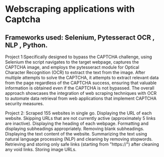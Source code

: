 # Webscraping applications with Captcha
## Frameworks used: Selenium, Pytesseract OCR , NLP , Python.
Project 1:Specifically designed to bypass the CAPTCHA challenge, using Selenium the script navigates to the target webpage, captures the CAPTCHA image, and employs the pytesseract module for Optical Character Recognition (OCR) to extract the text from the image. After multiple attempts to solve the CAPTCHA, it attempts to extract relevant data from the page regardless of the CAPTCHA success, ensuring that valuable information is obtained even if the CAPTCHA is not bypassed. The overall approach showcases the integration of web scraping techniques with OCR to automate data retrieval from web applications that implement CAPTCHA security measures.

Project 2:
Scraped 155 websites in single go.
Displaying the URL of each website.
Skipping URLs that are not currently active (approximately 5 links are inactive).
Displaying the heading of each webpage.
Formatting and displaying subheadings appropriately.
Removing blank subheadings.
Displaying the text content of the website.
Summarizing the text using natural language processing (NLP) and cleaning by removing stopwords.
Retrieving and storing only safe links (starting from "https://") after cleaning any void links.
Storing image URLs.
